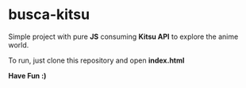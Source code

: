 # busca-kitsu

Simple project with pure __JS__ consuming __Kitsu API__ to explore the anime world.

To run, just clone this repository and open __index.html__

__Have Fun :)__
